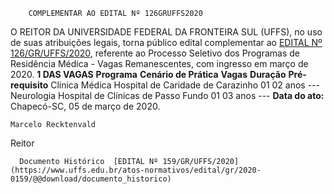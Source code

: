        COMPLEMENTAR AO EDITAL Nº 126GRUFFS2020  

 O REITOR DA UNIVERSIDADE FEDERAL DA FRONTEIRA SUL (UFFS), no uso de suas atribuições legais, torna público edital complementar ao [EDITAL Nº 126/GR/UFFS/2020](https://www.uffs.edu.br/atos-normativos/edital/gr/2020-0126), referente ao Processo Seletivo dos Programas de Residência Médica - Vagas Remanescentes, com ingresso em março de 2020.     **1 DAS VAGAS**      **Programa**     **Cenário de Prática**     **Vagas**     **Duração**     **Pré-requisito**      Clínica Médica   Hospital de Caridade de Carazinho   01   02 anos   ---     Neurologia   Hospital de Clínicas de Passo Fundo   01   03 anos   ---           **Data do ato:** Chapecó-SC, 05 de março de 2020.   
 

    Marcelo Recktenvald   
 Reitor 

      Documento Histórico  [EDITAL Nº 159/GR/UFFS/2020](https://www.uffs.edu.br/atos-normativos/edital/gr/2020-0159/@@download/documento_historico)     
      